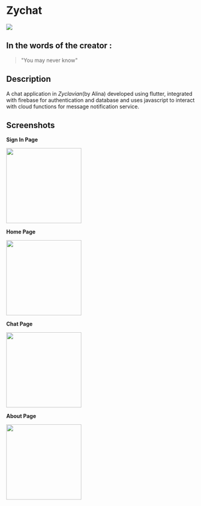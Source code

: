 # Zychat

<img src="https://github.com/qdotdash/zychat_flutter/blob/master/screenshots/banner.png">

## In the words of the creator : 
> "You may never know"

## Description

A chat application in *Zyclavian*(by Alina) developed using flutter, integrated with firebase for authentication and database and uses javascript to interact with cloud functions for message notification service.

## Screenshots

**Sign In Page**

<img src="https://github.com/qdotdash/zychat_flutter/blob/master/screenshots/signin.png" width="200">

**Home Page**

<img src="https://github.com/qdotdash/zychat_flutter/blob/master/screenshots/home.png" width="200">

**Chat Page**

<img src="https://github.com/qdotdash/zychat_flutter/blob/master/screenshots/chat.png" width="200">

**About Page**

<img src="https://github.com/qdotdash/zychat_flutter/blob/master/screenshots/about.png" width="200">

